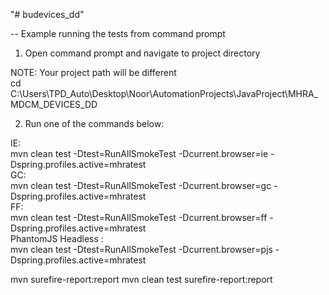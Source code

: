 "# budevices_dd"

-- Example running the tests from command prompt

1. Open command prompt and navigate to project directory

NOTE: Your project path will be different<br/>
cd C:\Users\TPD_Auto\Desktop\Noor\AutomationProjects\JavaProject\MHRA_MDCM_DEVICES_DD

2. Run one of the commands below:

IE:<br/>
mvn clean test -Dtest=RunAllSmokeTest -Dcurrent.browser=ie -Dspring.profiles.active=mhratest
<br/>
GC:<br/>
mvn clean test -Dtest=RunAllSmokeTest -Dcurrent.browser=gc -Dspring.profiles.active=mhratest
<br/>
FF:<br/>
mvn clean test -Dtest=RunAllSmokeTest -Dcurrent.browser=ff -Dspring.profiles.active=mhratest
<br/>
PhantomJS Headless :<br/>
mvn clean test -Dtest=RunAllSmokeTest -Dcurrent.browser=pjs -Dspring.profiles.active=mhratest
<br/>

mvn surefire-report:report
mvn clean test surefire-report:report

